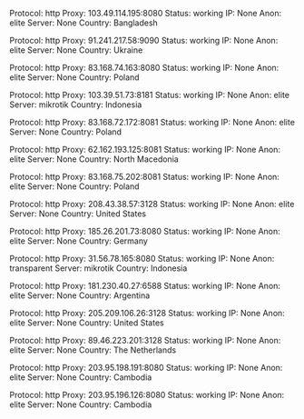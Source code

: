 Protocol: http
Proxy: 103.49.114.195:8080
Status: working
IP: None
Anon: elite
Server: None
Country: Bangladesh

Protocol: http
Proxy: 91.241.217.58:9090
Status: working
IP: None
Anon: elite
Server: None
Country: Ukraine

Protocol: http
Proxy: 83.168.74.163:8080
Status: working
IP: None
Anon: elite
Server: None
Country: Poland

Protocol: http
Proxy: 103.39.51.73:8181
Status: working
IP: None
Anon: elite
Server: mikrotik
Country: Indonesia

Protocol: http
Proxy: 83.168.72.172:8081
Status: working
IP: None
Anon: elite
Server: None
Country: Poland

Protocol: http
Proxy: 62.162.193.125:8081
Status: working
IP: None
Anon: elite
Server: None
Country: North Macedonia

Protocol: http
Proxy: 83.168.75.202:8081
Status: working
IP: None
Anon: elite
Server: None
Country: Poland

Protocol: http
Proxy: 208.43.38.57:3128
Status: working
IP: None
Anon: elite
Server: None
Country: United States

Protocol: http
Proxy: 185.26.201.73:8080
Status: working
IP: None
Anon: elite
Server: None
Country: Germany

Protocol: http
Proxy: 31.56.78.165:8080
Status: working
IP: None
Anon: transparent
Server: mikrotik
Country: Indonesia

Protocol: http
Proxy: 181.230.40.27:6588
Status: working
IP: None
Anon: elite
Server: None
Country: Argentina

Protocol: http
Proxy: 205.209.106.26:3128
Status: working
IP: None
Anon: elite
Server: None
Country: United States

Protocol: http
Proxy: 89.46.223.201:3128
Status: working
IP: None
Anon: elite
Server: None
Country: The Netherlands

Protocol: http
Proxy: 203.95.198.191:8080
Status: working
IP: None
Anon: elite
Server: None
Country: Cambodia

Protocol: http
Proxy: 203.95.196.126:8080
Status: working
IP: None
Anon: elite
Server: None
Country: Cambodia

